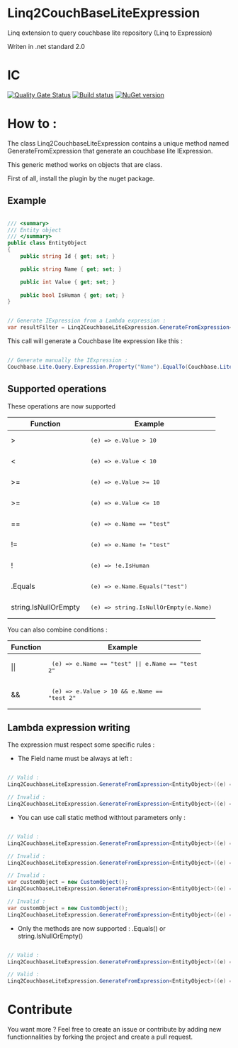 # Linq2CouchBaseLiteExpression
Linq extension to query couchbase lite repository (Linq to Expression)

Writen in .net standard 2.0

# IC
[![Quality Gate Status](https://sonarcloud.io/api/project_badges/measure?project=github-Linq2CouchBaseLiteExpression&metric=alert_status)](https://sonarcloud.io/dashboard?id=github-Linq2CouchBaseLiteExpression)
[![Build status](https://dev.azure.com/mackmathieu/Github/_apis/build/status/Linq2CouchBaseLiteExpression)](https://dev.azure.com/mackmathieu/Github/_build/latest?definitionId=17)
[![NuGet version](https://badge.fury.io/nu/Linq2CouchBaseLiteExpression.svg)](https://badge.fury.io/nu/Linq2CouchBaseLiteExpression)

# How to :

The class Linq2CouchbaseLiteExpression contains a unique method named GenerateFromExpression that generate an couchbase lite IExpression.

This generic method works on objects that are class.

First of all, install the plugin by the nuget package.

## Example

```csharp

/// <summary>
/// Entity object
/// </summary>
public class EntityObject
{
    public string Id { get; set; }

    public string Name { get; set; }

	public int Value { get; set; }
	
	public bool IsHuman { get; set; }
}

```
```csharp

// Generate IExpression from a Lambda expression :
var resultFilter = Linq2CouchbaseLiteExpression.GenerateFromExpression<EntityObject>((e) => e.Name == "test");

```

This call will generate a Couchbase lite expression like this :

```csharp

// Generate manually the IExpression :
Couchbase.Lite.Query.Expression.Property("Name").EqualTo(Couchbase.Lite.Query.Expression.String("test"))

```

## Supported operations
These operations are now supported

Function | Example
--- | ---
\> |  <pre lang=csharp> (e) => e.Value > 10</pre>
\< |  <pre lang=csharp> (e) => e.Value < 10</pre>
\>= |  <pre lang=csharp> (e) => e.Value >= 10</pre>
\>= |  <pre lang=csharp> (e) => e.Value <= 10</pre>
== |  <pre lang=csharp> (e) => e.Name == "test"</pre>
!= |  <pre lang=csharp> (e) => e.Name != "test"</pre>
! |  <pre lang=csharp> (e) => !e.IsHuman</pre>
.Equals | <pre lang=csharp> (e) => e.Name.Equals("test")</pre>
string.IsNullOrEmpty | <pre lang=csharp> (e) => string.IsNullOrEmpty(e.Name)</pre>

You can also combine conditions :

Function | Example
--- | ---
\|\| | <pre lang=csharp> (e) => e.Name == "test" \|\| e.Name == "test 2"</pre>
\&\& | <pre lang=csharp> (e) => e.Value > 10 \&\& e.Name == "test 2"</pre>
</pre>

## Lambda expression writing

The expression must respect some specific rules :
* The Field name must be always at left :
```csharp

// Valid :
Linq2CouchbaseLiteExpression.GenerateFromExpression<EntityObject>((e) => e.Name == "test");

// Invalid :
Linq2CouchbaseLiteExpression.GenerateFromExpression<EntityObject>((e) => "test" = e.Name );

```

* You can use call static method withtout parameters only :
```csharp

// Valid :
Linq2CouchbaseLiteExpression.GenerateFromExpression<EntityObject>((e) => e.Name == CallToStaticMethod());

// Invalid :
Linq2CouchbaseLiteExpression.GenerateFromExpression<EntityObject>((e) => e.Name == CallToStaticMethod("Parameter"));

// Invalid :
var customObject = new CustomObject();
Linq2CouchbaseLiteExpression.GenerateFromExpression<EntityObject>((e) => e.Name ==  customObject.NonPublicMethod());

// Invalid :
var customObject = new CustomObject();
Linq2CouchbaseLiteExpression.GenerateFromExpression<EntityObject>((e) => e.Name ==  customObject.NonPublicMethodWithParameters("test"));

```

* Only the methods are now supported : .Equals() or string.IsNullOrEmpty()
```csharp

// Valid :
Linq2CouchbaseLiteExpression.GenerateFromExpression<EntityObject>((e) => e.Name.Equals("test"));

// Valid :
Linq2CouchbaseLiteExpression.GenerateFromExpression<EntityObject>((e) => string.IsNullOrEmpty(e.Name);

```

# Contribute

You want more ? Feel free to create an issue or contribute by adding new functionnalities by forking the project and create a pull request.